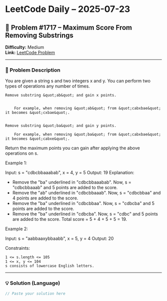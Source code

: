 # LeetCode Daily – 2025-07-23

## 🧠 Problem #1717 – **Maximum Score From Removing Substrings**
**Difficulty:** Medium  
**Link:** [LeetCode Problem](https://leetcode.com/problems/maximum-score-from-removing-substrings)

---

### 📝 Problem Description

You are given a string s and two integers x and y. You can perform two types of operations any number of times.


	Remove substring &quot;ab&quot; and gain x points.

	
		For example, when removing &quot;ab&quot; from &quot;cabxbae&quot; it becomes &quot;cxbae&quot;.
	
	
	Remove substring &quot;ba&quot; and gain y points.
	
		For example, when removing &quot;ba&quot; from &quot;cabxbae&quot; it becomes &quot;cabxe&quot;.
	
	


Return the maximum points you can gain after applying the above operations on s.

 
Example 1:


Input: s = &quot;cdbcbbaaabab&quot;, x = 4, y = 5
Output: 19
Explanation:
- Remove the &quot;ba&quot; underlined in &quot;cdbcbbaaabab&quot;. Now, s = &quot;cdbcbbaaab&quot; and 5 points are added to the score.
- Remove the &quot;ab&quot; underlined in &quot;cdbcbbaaab&quot;. Now, s = &quot;cdbcbbaa&quot; and 4 points are added to the score.
- Remove the &quot;ba&quot; underlined in &quot;cdbcbbaa&quot;. Now, s = &quot;cdbcba&quot; and 5 points are added to the score.
- Remove the &quot;ba&quot; underlined in &quot;cdbcba&quot;. Now, s = &quot;cdbc&quot; and 5 points are added to the score.
Total score = 5 + 4 + 5 + 5 = 19.

Example 2:


Input: s = &quot;aabbaaxybbaabb&quot;, x = 5, y = 4
Output: 20


 
Constraints:


	1 <= s.length <= 105
	1 <= x, y <= 104
	s consists of lowercase English letters.

---

### 💡 Solution (Language)

```cpp
// Paste your solution here
